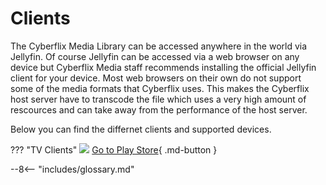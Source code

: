# Clients
The Cyberflix Media Library can be accessed anywhere in the world via Jellyfin. Of course Jellyfin can be accessed via a web browser on any device but Cyberflix Media staff recommends installing the official Jellyfin client for your device. Most web browsers on their own do not support some of the media formats that Cyberflix uses. This makes the Cyberflix host server have to transcode the file which uses a very high amount of rescources and can take away from the performance of the host server.

Below you can find the differnet clients and supported devices.

??? "TV Clients"
    ![](https://jellyfin.org/images/clients/androidtv.svg) [Go to Play Store][1]{ .md-button }



[1]: https://play.google.com/store/apps/details?id=org.jellyfin.androidtv
--8<-- "includes/glossary.md"

